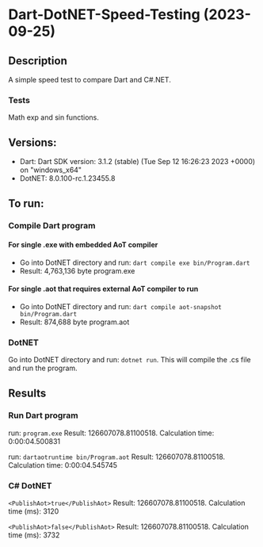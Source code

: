 # Dart-DotNET-Speed-Testing (2023-09-25)

## Description

A simple speed test to compare Dart and C#.NET.

### Tests
Math exp and sin functions.

## Versions:
- Dart: Dart SDK version: 3.1.2 (stable) (Tue Sep 12 16:26:23 2023 +0000) on "windows_x64"
- DotNET: 8.0.100-rc.1.23455.8

## To run:

### Compile Dart program 
#### For single .exe with embedded AoT compiler
- Go into DotNET directory and run: ```dart compile exe bin/Program.dart```
- Result: 4,763,136 byte program.exe

#### For single .aot that requires external AoT compiler to run
- Go into DotNET directory and run: ```dart compile aot-snapshot bin/Program.dart```
- Result: 874,688 byte program.aot

### DotNET
Go into DotNET directory and run: ```dotnet run```. This will compile the .cs file and run the program.

## Results

### Run Dart program

run: ```program.exe```
Result: 126607078.81100518. Calculation time:  0:00:04.500831

run: ```dartaotruntime bin/Program.aot```
Result: 126607078.81100518. Calculation time:  0:00:04.545745

### C# DotNET

```<PublishAot>true</PublishAot>```
Result: 126607078.81100518. Calculation time (ms): 3120

```<PublishAot>false</PublishAot>```
Result: 126607078.81100518. Calculation time (ms): 3732
